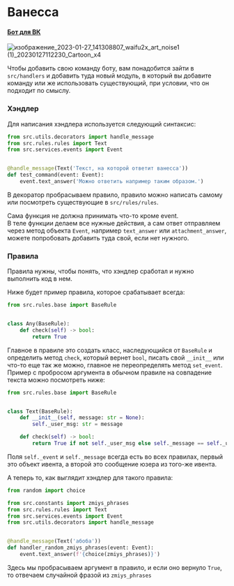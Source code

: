 # Ванесса
#### [Бот для ВК](https://vk.com/vanessakapustovna "Группа бота в ВК")
![изображение_2023-01-27_141308807_waifu2x_art_noise1 (1)_20230127112230_Cartoon_x4](https://user-images.githubusercontent.com/106178214/215074764-2a59dbf8-ea81-4ad9-b58b-52ed37507764.png)

Чтобы добавить свою команду боту, вам понадобится зайти в `src/handlers` и 
добавить туда новый модуль, в который вы добавите команду или же использовать 
существующий, при условии, что он подходит по смыслу.

### Хэндлер
Для написания хэндлера используется следующий синтаксис:

```python
from src.utils.decorators import handle_message
from src.rules.rules import Text
from src.services.events import Event


@handle_message(Text('Текст, на которой ответит ванесса'))
def test_command(event: Event):
    event.text_answer('Можно ответить например таким образом.')
```
В декоратор пробрасываем правило, правило можно написать самому или посмотреть
существующие в `src/rules/rules`.

Сама функция не должна принимать что-то кроме event.<br>
В теле функции делаем все нужные действия, а сам ответ отправляем через метод
объекта `Event`, например `text_answer` или `attachment_answer`, можете 
попробовать добавить туда свой, если нет нужного.

### Правила

Правила нужны, чтобы понять, что хэндлер сработал и нужно выполнить код в нем.<br>

Ниже будет пример правила, которое срабатывает всегда:
```python
from src.rules.base import BaseRule


class Any(BaseRule):
    def check(self) -> bool:
        return True
```
Главное в правиле это создать класс, наследующийся от `BaseRule` и определить
метод `check`, который вернет `bool`, писать свой `__init__` или что-то еще так же
можно, главное не переопределять метод `set_event`. Пример с пробросом аргумента
в обычном правиле на совпадение текста можно посмотреть ниже:
```python
from src.rules.base import BaseRule


class Text(BaseRule):
    def __init__(self, message: str = None):
        self._user_msg: str = message

    def check(self) -> bool:
        return True if not self._user_msg else self._message == self._user_msg
```
Поля `self._event` и `self._message` всегда есть во всех правилах, первый это объект 
ивента, а второй это сообщение юзера из того-же ивента.

А теперь то, как выглядит хэндлер для такого правила:
```python
from random import choice

from src.constants import zmiys_phrases
from src.rules.rules import Text
from src.services.events import Event
from src.utils.decorators import handle_message


@handle_message(Text('абоба'))
def handler_random_zmiys_phrases(event: Event):
    event.text_answer(f'{choice(zmiys_phrases)}')
```

Здесь мы пробрасываем аргумент в правило, и если оно вернуло `True`, то
отвечаем случайной фразой из `zmiys_phrases`
